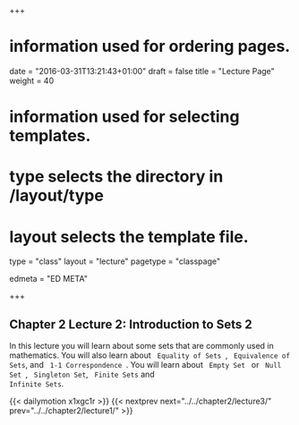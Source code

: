 +++
# information used for ordering pages.
date = "2016-03-31T13:21:43+01:00"
draft = false
title = "Lecture Page"
weight = 40

# information used for selecting templates.
# type selects the directory in /layout/type
# layout selects the template file.

type   = "class"
layout = "lecture"
pagetype = "classpage"





edmeta = "ED META"

+++

## Chapter 2 Lecture 2: Introduction to  Sets 2
<p class="lead">
In this lecture you will learn about some sets that are commonly used in mathematics.
You will also learn about <code> Equality of Sets </code>, <code> Equivalence of Sets</code>,
and <code> 1-1 Correspondence </code>. You will learn about <code> Empty Set </code> or
<code> Null Set </code>, <code> Singleton Set</code>, <code> Finite Sets</code> and <code>
Infinite Sets</code>.  
</p>

{{< dailymotion x1xgc1r >}}
{{< nextprev next="../../chapter2/lecture3/"     prev="../../chapter2/lecture1/"  >}}
